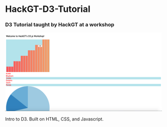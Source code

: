 # HackGT-D3-Tutorial
### D3 Tutorial taught by HackGT at a workshop

![image](github/pic1.png)

Intro to D3. Built on HTML, CSS, and Javascript.
